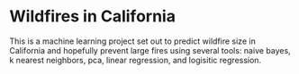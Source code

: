 # Wildfires in California
This is a machine learning project set out to predict wildfire size in California and hopefully prevent large fires using several tools: naive bayes, k nearest neighbors, pca, linear regression, and logisitic regression.

